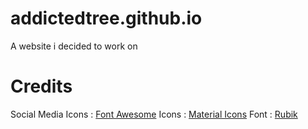 # addictedtree.github.io
A website i decided to work on
# Credits
Social Media Icons : [Font Awesome](https://fontawesome.com/)
Icons : [Material Icons](https://developers.google.com/fonts/docs/material_icons)
Font : [Rubik](https://github.com/googlefonts/rubik)
